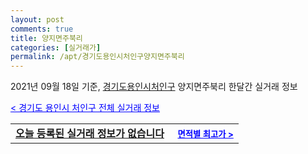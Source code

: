 ```yaml
---
layout: post
comments: true
title: 양지면주북리
categories: [실거래가]
permalink: /apt/경기도용인시처인구양지면주북리
---
```


2021년 09월 18일 기준, <a href="/apt/경기도용인시처인구">경기도용인시처인구</a> 양지면주북리 한달간 실거래 정보

<a style="color: blue;" href="/apt/경기도용인시처인구">< 경기도 용인시 처인구 전체 실거래 정보</a>
<!---- start ---->
<table>
  <tr>
    <td colspan="4" style="font-weight: bold;"><a href="/apt/경기도용인시처인구양지면주북리{name_without_space}">오늘 등록된 실거래 정보가 없습니다</a> &nbsp;&nbsp;&nbsp; <a style="color: blue; font-size: smaller;" href="/apt/경기도용인시처인구양지면주북리{name_without_space}">면적별 최고가 ></a></td>
  </tr>
    
</table>
<!---- end ---->
    